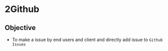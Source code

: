 # 2Github

## Objective

- To make a issue by end users and client and directly add issue to `Github Issues`
